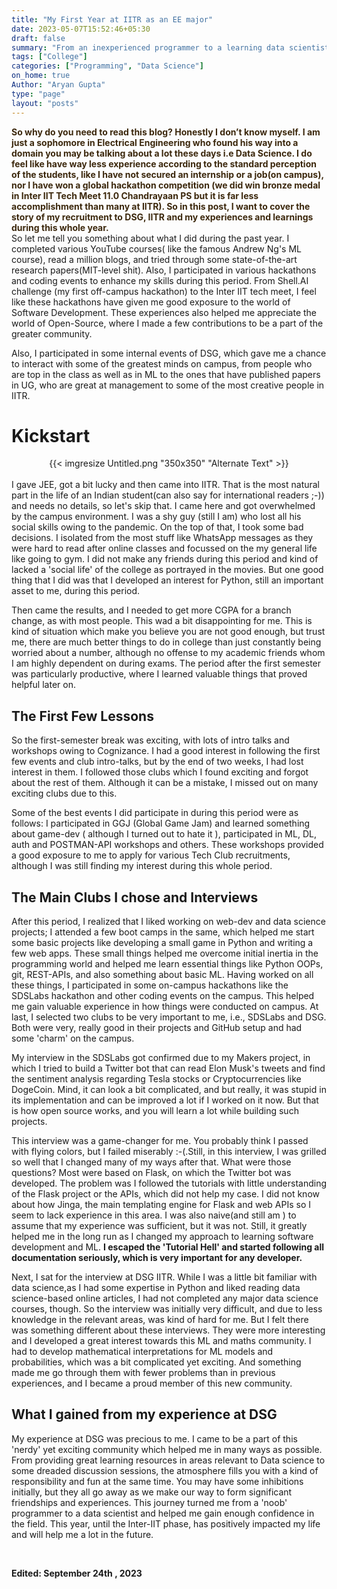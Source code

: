 ```yaml
---
title: "My First Year at IITR as an EE major"
date: 2023-05-07T15:52:46+05:30
draft: false
summary: "From an inexperienced programmer to a learning data scientist "
tags: ["College"]
categories: ["Programming", "Data Science"]
on_home: true
Author: "Aryan Gupta"
type: "page"
layout: "posts"
---
```

<strong style="color: #3c280d">
So why do you need to read this blog? Honestly I don’t know myself. I am just a sophomore in Electrical Engineering who found his way into a domain you may be talking about a lot these days i.e Data Science.  I do feel like have way less experience according to the standard perception of the students, like I have not secured an internship or a job(on campus), nor I have won a global hackathon competition (we did win bronze medal in Inter IIT Tech Meet 11.0 Chandrayaan PS but it is far less accomplishment than many at IITR). So in this post, I want to cover the story of my recruitment to DSG, IITR and my experiences and learnings during this whole year. 
</strong>

<br>
So let me tell you something about what I did during the past year. I completed various YouTube courses( like the famous  Andrew Ng's ML course), read a million blogs, and tried through some state-of-the-art research papers(MIT-level shit). Also, I participated in various hackathons and coding events to enhance my skills during this period. From <a sr= "https://Shell.AI">Shell.AI</a> challenge (my first off-campus hackathon) to the Inter IIT tech meet, I feel like these hackathons have given me good exposure to the world of Software Development. These experiences also helped me appreciate the world of Open-Source, where I made a few contributions to be a part of the greater community.

Also, I participated in some internal events of DSG, which gave me a chance to interact with some of the greatest minds on campus, from people who are top in the class as well as in ML to the ones that have published papers in UG, who are great at management to some of the most creative people in IITR.

# Kickstart
<center>
{{< imgresize Untitled.png "350x350" "Alternate Text" >}} 
</center>
<br>
I gave JEE, got a bit lucky and then came into IITR. That is the most natural part in the life of an Indian student(can also say for international readers ;-)) and needs no details, so let's skip that. I came here and got overwhelmed by the campus environment. I was a shy guy (still I am) who lost all his social skills owing to the pandemic. On the top of that, I took some bad decisions. I isolated from the most stuff like WhatsApp messages as they were hard to read after online classes and focussed on the my general life like going to gym. I did not make any friends during this period and kind of lacked a 'social life' of the college as portrayed in the movies. But one good thing that I did was that I developed an interest for Python, still an important asset to me, during this period.

<br> 

Then came the results, and I needed to get more CGPA for a branch change, as with most people. This wad a bit disappointing for me. This is kind of situation which make you believe you are not good enough, but trust me, there are much better things to do in college than just constantly being worried about a number, although no offense to my academic friends whom I am highly dependent on during exams.
The period after the first semester was particularly productive, where I learned valuable things that proved helpful later on. 
<br>
## The First Few Lessons

So the first-semester break was exciting, with lots of intro talks and workshops owing to Cognizance. I had a good interest in following the first few events and club intro-talks, but by the end of two weeks, I had lost interest in them. I followed those clubs which I found exciting and forgot about the rest of them. Although it can be a mistake, I missed out on many exciting clubs due to this. 

Some of the best events I did participate in during this period were as follows: I participated in GGJ (Global Game Jam) and learned something about game-dev ( although I turned out to hate it ), participated in ML, DL, auth and POSTMAN-API workshops and others. These workshops provided a good exposure to me to apply for various Tech Club recruitments, although I was still finding my interest during this whole period.

## The Main Clubs I chose and Interviews

After this period, I realized that I liked working on web-dev and data science projects; I attended a few boot camps in the same, which helped me start some basic projects like developing a small game in Python and writing a few web apps. These small things helped me overcome initial inertia in the programming world and helped me learn essential things like Python OOPs, git, REST-APIs, and also something about basic ML. Having worked on all these things, I participated in some on-campus hackathons like the SDSLabs hackathon and other coding events on the campus. This helped me gain valuable experience in how things were conducted on campus. At last, I selected two clubs to be very important to me, i.e., SDSLabs and DSG. Both were very, really good in their projects and GitHub setup and had some 'charm' on the campus.

My interview in the SDSLabs got confirmed due to my Makers project, in which I tried to build a Twitter bot that can read Elon Musk's tweets and find the sentiment analysis regarding Tesla stocks or Cryptocurrencies like DogeCoin. Mind, it can look a bit complicated, and but really, it was stupid in its implementation and can be improved a lot if I worked on it now. But that is how open source works, and you will learn a lot while building such projects.

This interview was a game-changer for me. You probably think I passed with flying colors, but I failed miserably :-(.Still, in this interview, I was grilled so well that I changed many of my ways after that. What were those questions? Most were based on Flask, on which the Twitter bot was developed. The problem was I followed the tutorials with little understanding of the Flask project or the APIs, which did not help my case. I did not know about how Jinga, the main templating engine for Flask and web APIs so I seem to lack experience in this area. I was also naive(and still am ) to assume that my experience was sufficient, but it was not. Still, it greatly helped me in the long run as I changed my approach to learning software development and ML. **I escaped the 'Tutorial Hell' and started following all documentation seriously, which is very important for any developer.**

Next, I sat for the interview at DSG IITR. While I was a little bit familiar with data science,as I had some expertise in Python and liked reading data science-based online articles, I had not completed any major data science courses, though. So the interview was initially very difficult, and due to less knowledge in the relevant areas, was kind of hard for me. But I felt there was something different about these interviews. They were more interesting and I developed a great interest towards this ML and maths community. I had to develop mathematical interpretations for ML models and probabilities, which was a bit complicated yet exciting. And something made me go through them with fewer problems than in previous experiences, and I became a proud member of this new community.
## What I gained from my experience at DSG

My experience at DSG was precious to me. I came to be a part of this 'nerdy' yet exciting community which helped me in many ways as possible. From providing great learning resources in areas relevant to Data science to some dreaded discussion sessions, the atmosphere fills you with a kind of responsibility and fun at the same time. You may have some inhibitions initially, but they all go away as we make our way to form significant friendships and experiences. This journey turned me from a 'noob' programmer to a data scientist and helped me gain enough confidence in the field. This year, until the Inter-IIT phase, has positively impacted my life and will help me a lot in the future.

<br>

**Edited: September 24th , 2023**